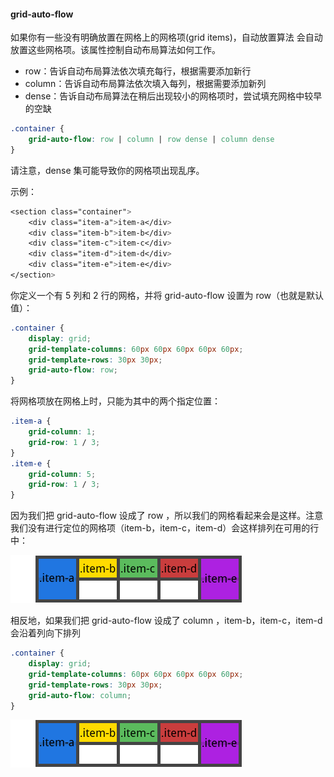 #### grid-auto-flow
如果你有一些没有明确放置在网格上的网格项(grid items)，自动放置算法 会自动放置这些网格项。该属性控制自动布局算法如何工作。
* row：告诉自动布局算法依次填充每行，根据需要添加新行
* column：告诉自动布局算法依次填入每列，根据需要添加新列
* dense：告诉自动布局算法在稍后出现较小的网格项时，尝试填充网格中较早的空缺

```css
.container {
    grid-auto-flow: row | column | row dense | column dense
}
```
请注意，dense 集可能导致你的网格项出现乱序。

示例：

```css
<section class="container">
    <div class="item-a">item-a</div>
    <div class="item-b">item-b</div>
    <div class="item-c">item-c</div>
    <div class="item-d">item-d</div>
    <div class="item-e">item-e</div>
</section>
```

你定义一个有 5 列和 2 行的网格，并将 grid-auto-flow 设置为 row（也就是默认值）：

```css
.container {
    display: grid;
    grid-template-columns: 60px 60px 60px 60px 60px;
    grid-template-rows: 30px 30px;
    grid-auto-flow: row;
}
```

将网格项放在网格上时，只能为其中的两个指定位置：

```css
.item-a {
    grid-column: 1;
    grid-row: 1 / 3;
}
.item-e {
    grid-column: 5;
    grid-row: 1 / 3;
}
```

因为我们把 grid-auto-flow 设成了 row ，所以我们的网格看起来会是这样。注意 我们没有进行定位的网格项（item-b，item-c，item-d）会这样排列在可用的行中：

![](./../images/grid34.png)

相反地，如果我们把 grid-auto-flow 设成了 column ，item-b，item-c，item-d会沿着列向下排列

```css
.container {
    display: grid;
    grid-template-columns: 60px 60px 60px 60px 60px;
    grid-template-rows: 30px 30px;
    grid-auto-flow: column;
}
```

![](./../images/grid34.png)